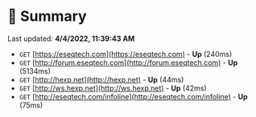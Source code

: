 # 📖 Summary
Last updated: **4/4/2022, 11:39:43 AM**

- `GET` [https://eseqtech.com](https://eseqtech.com) - **Up** (240ms)
- `GET` [http://forum.eseqtech.com](http://forum.eseqtech.com) - **Up** (5134ms)
- `GET` [http://hexp.net](http://hexp.net) - **Up** (44ms)
- `GET` [http://ws.hexp.net](http://ws.hexp.net) - **Up** (42ms)
- `GET` [http://eseqtech.com/infoline](http://eseqtech.com/infoline) - **Up** (75ms)
